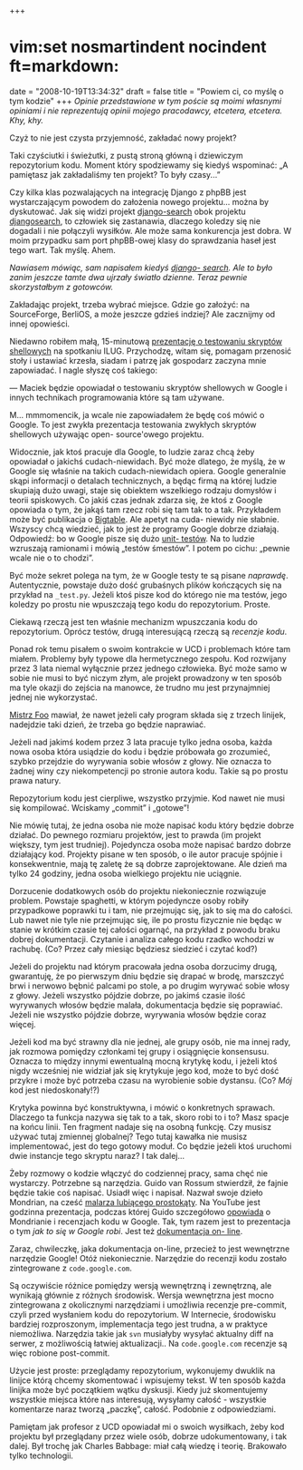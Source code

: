 +++
# vim:set nosmartindent nocindent ft=markdown:
date = "2008-10-19T13:34:32"
draft = false
title = "Powiem ci, co myślę o tym kodzie"
+++
_Opinie przedstawione w tym poście są moimi własnymi opiniami i nie
reprezentują opinii mojego pracodawcy, etcetera, etcetera. Khy, khy._

Czyż to nie jest czysta przyjemność, zakładać nowy projekt?

Taki czyściutki i świeżutki, z pustą stroną główną i dziewiczym repozytorium
kodu. Moment który spodziewamy się kiedyś wspominać: „A pamiętasz jak
zakładaliśmy ten projekt? To były czasy...”

Czy kilka klas pozwalających na integrację Django z phpBB jest wystarczającym
powodem do założenia nowego projektu... można by dyskutować. Jak się widzi
projekt [django-search](http://code.google.com/p/django-search/) obok projektu
[djangosearch](http://code.google.com/p/djangosearch/), to człowiek się
zastanawia, dlaczego koledzy się nie dogadali i nie połączyli wysiłków. Ale
może sama konkurencja jest dobra. W moim przypadku sam port phpBB-owej klasy
do sprawdzania haseł jest tego wart. Tak myślę. Ahem.

_Nawiasem mówiąc, sam napisałem kiedyś [django-
search](http://code.blizinski.pl/django-search/). Ale to było zanim jeszcze
tamte dwa ujrzały światło dzienne. Teraz pewnie skorzystałbym z gotowców._

Zakładając projekt, trzeba wybrać miejsce. Gdzie go założyć: na SourceForge,
BerliOS, a może jeszcze gdzieś indziej? Ale zacznijmy od innej opowieści.

Niedawno robiłem małą, 15-minutową [prezentację o testowaniu skryptów
shellowych](http://media.blizinski.pl/writing/shunit2.pdf) na spotkaniu ILUG.
Przychodzę, witam się, pomagam przenosić stoły i ustawiać krzesła, siadam i
patrzę jak gospodarz zaczyna mnie zapowiadać. I nagle słyszę coś takiego:

— Maciek będzie opowiadał o testowaniu skryptów shellowych w Google i innych
technikach programowania które są tam używane.

M... mmmomencik, ja wcale nie zapowiadałem że będę coś mówić o Google. To jest
zwykła prezentacja testowania zwykłych skryptów shellowych używając open-
source'owego projektu.

Widocznie, jak ktoś pracuje dla Google, to ludzie zaraz chcą żeby opowiadał o
jakichś cudach-niewidach. Być może dlatego, że myślą, że w Google się właśnie
na takich cudach-niewidach opiera. Google generalnie skąpi informacji o
detalach technicznych, a będąc firmą na której ludzie skupiają dużo uwagi,
staje się obiektem wszelkiego rodzaju domysłów i teorii spiskowych. Co jakiś
czas jednak zdarza się, że ktoś z Google opowiada o tym, że jakąś tam rzecz
robi się tam tak to a tak. Przykładem może być publikacja o
[Bigtable](http://labs.google.com/papers/bigtable.html). Ale apetyt na cuda-
niewidy nie słabnie. Wszyscy chcą wiedzieć, jak to jest że programy Google
dobrze działają. Odpowiedź: bo w Google pisze się dużo [unit-
testów](http://pl.wikipedia.org/wiki/Test_jednostkowy). Na to ludzie wzruszają
ramionami i mówią „testów śmestów”. I potem po cichu: „pewnie wcale nie o to
chodzi”.

Być może sekret polega na tym, że w Google testy te są pisane _naprawdę_.
Autentycznie, powstaje dużo dość grubaśnych plików kończących się na przykład
na `_test.py`. Jeżeli ktoś pisze kod do którego nie ma testów, jego koledzy po
prostu nie wpuszczają tego kodu do repozytorium. Proste.

Ciekawą rzeczą jest ten właśnie mechanizm wpuszczania kodu do repozytorium.
Oprócz testów, drugą interesującą rzeczą są _recenzje kodu_.

Ponad rok temu pisałem o swoim kontrakcie w UCD i problemach które tam miałem.
Problemy były typowe dla hermetycznego zespołu. Kod rozwijany przez 3 lata
niemal wyłącznie przez jednego człowieka. Być może samo w sobie nie musi to
być niczym złym, ale projekt prowadzony w ten sposób ma tyle okazji do zejścia
na manowce, że trudno mu jest przynajmniej jednej nie wykorzystać.

[Mistrz Foo](http://www.catb.org/~esr/writings/unix-koans/) mawiał, że nawet
jeżeli cały program składa się z trzech linijek, nadejdzie taki dzień, że
trzeba go będzie naprawiać.

Jeżeli nad jakimś kodem przez 3 lata pracuje tylko jedna osoba, każda nowa
osoba która usiądzie do kodu i będzie próbowała go zrozumieć, szybko przejdzie
do wyrywania sobie włosów z głowy. Nie oznacza to żadnej winy czy
niekompetencji po stronie autora kodu. Takie są po prostu prawa natury.

Repozytorium kodu jest cierpliwe, wszystko przyjmie. Kod nawet nie musi się
kompilować. Wciskamy „commit” i „gotowe”!

Nie mówię tutaj, że jedna osoba nie może napisać kodu który będzie dobrze
działać. Do pewnego rozmiaru projektów, jest to prawda (im projekt większy,
tym jest trudniej). Pojedyncza osoba może napisać bardzo dobrze działający
kod. Projekty pisane w ten sposób, o ile autor pracuje spójnie i
konsekwentnie, mają tę zaletę że są dobrze zaprojektowane. Ale dzień ma tylko
24 godziny, jedna osoba wielkiego projektu nie uciągnie.

Dorzucenie dodatkowych osób do projektu niekoniecznie rozwiązuje problem.
Powstaje spaghetti, w którym pojedyncze osoby robiły przypadkowe poprawki tu i
tam, nie przejmując się, jak to się ma do całości. Lub nawet nie tyle nie
przejmując się, ile po prostu fizycznie nie będąc w stanie w krótkim czasie
tej całości ogarnąć, na przykład z powodu braku dobrej dokumentacji. Czytanie
i analiza całego kodu rzadko wchodzi w rachubę. (Co? Przez cały miesiąc
będziesz siedzieć i czytać kod?)

Jeżeli do projektu nad którym pracowała jedna osoba dorzucimy drugą,
gwarantuję, że po pierwszym dniu będzie się drapać w brodę, marszczyć brwi i
nerwowo bębnić palcami po stole, a po drugim wyrywać sobie włosy z głowy.
Jeżeli wszystko pójdzie dobrze, po jakimś czasie ilość wyrywanych włosów
będzie malała, dokumentacja będzie się poprawiać. Jeżeli nie wszystko pójdzie
dobrze, wyrywania włosów będzie coraz więcej.

Jeżeli kod ma być strawny dla nie jednej, ale grupy osób, nie ma innej rady,
jak rozmowa pomiędzy członkami tej grupy i osiągnięcie konsensusu. Oznacza to
między innymi ewentualną mocną krytykę kodu, i jeżeli ktoś nigdy wcześniej nie
widział jak się krytykuje jego kod, może to być dość przykre i może być
potrzeba czasu na wyrobienie sobie dystansu. (Co? _Mój_ kod jest
niedoskonały!?)

Krytyka powinna być konstruktywna, i mówić o konkretnych sprawach. Dlaczego ta
funkcja nazywa się tak to a tak, skoro robi to i to? Masz spacje na końcu
linii. Ten fragment nadaje się na osobną funkcję. Czy musisz używać tutaj
zmiennej globalnej? Tego tutaj kawałka nie musisz implementować, jest do tego
gotowy moduł. Co będzie jeżeli ktoś uruchomi dwie instancje tego skryptu
naraz? I tak dalej...

Żeby rozmowy o kodzie włączyć do codziennej pracy, sama chęć nie wystarczy.
Potrzebne są narzędzia. Guido van Rossum stwierdził, że fajnie będzie takie
coś napisać. Usiadł więc i napisał. Nazwał swoje dzieło Mondrian, na cześć
[malarza lubiącego prostokąty](http://pl.wikipedia.org/wiki/Piet_Mondrian). Na
YouTube jest godzinna prezentacja, podczas której Guido szczegółowo
[opowiada](http://www.youtube.com/watch?v=sMql3Di4Kgc "Ale to jest po
angielsku!" ) o Mondrianie i recenzjach kodu w Google. Tak, tym razem jest to
prezentacja o tym _jak to się w Google robi_. Jest też [dokumentacja on-
line](http://code.google.com/p/support/wiki/CodeReviews).

Zaraz, chwileczkę, jaka dokumentacja on-line, przecież to jest wewnętrzne
narzędzie Google! Otóż niekoniecznie. Narzędzie do recenzji kodu zostało
zintegrowane z `code.google.com`.

Są oczywiście różnice pomiędzy wersją wewnętrzną i zewnętrzną, ale wynikają
głównie z różnych środowisk. Wersja wewnętrzna jest mocno zintegrowana z
okolicznymi narzędziami i umożliwia recenzje pre-commit, czyli przed wysłaniem
kodu do repozytorium. W Internecie, środowisku bardziej rozproszonym,
implementacja tego jest trudna, a w praktyce niemożliwa. Narzędzia takie jak
`svn` musiałyby wysyłać aktualny diff na serwer, z możliwością łatwiej
aktualizacji.. Na `code.google.com` recenzje są więc robione post-commit.

Użycie jest proste: przeglądamy repozytorium, wykonujemy dwuklik na linijce
którą chcemy skomentować i wpisujemy tekst. W ten sposób każda linijka może
być początkiem wątku dyskusji. Kiedy już skomentujemy wszystkie miejsca które
nas interesują, wysyłamy całość - wszystkie komentarze naraz tworzą „paczkę”,
całość. Podobnie z odpowiedziami.

Pamiętam jak profesor z UCD opowiadał mi o swoich wysiłkach, żeby kod projektu
był przeglądany przez wiele osób, dobrze udokumentowany, i tak dalej. Był
trochę jak Charles Babbage: miał całą wiedzę i teorię. Brakowało tylko
technologii.
